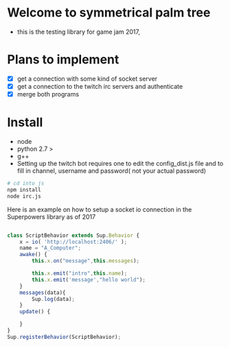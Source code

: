 # Welcome to symmetrical palm tree
- this is the testing library for game jam 2017,

# Plans to implement
- [x] get a connection with some kind of socket server
- [x] get a connection to the twitch irc servers and authenticate
- [x] merge both programs

# Install
- node 
- python 2.7 >
- g++
- Setting up the twitch bot requires one to edit the config_dist.js file and to fill in channel, username and password( not your actual password)

```bash
# cd into js
npm install 
node irc.js
```

Here is an example on how to setup a socket io connection in the Superpowers library as of 2017

```ts

class ScriptBehavior extends Sup.Behavior {
    x = io( 'http://localhost:2406/' );
    name = "A_Computer";
    awake() {
        this.x.on("message",this.messages);

        this.x.emit("intro",this.name);
        this.x.emit('message',"hello world");
    }
    messages(data){
        Sup.log(data);
    }
    update() {

    }
}
Sup.registerBehavior(ScriptBehavior);

```
